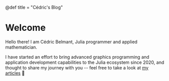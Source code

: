 @def title = "Cédric's Blog"

# Welcome

Hello there! I am Cédric Belmant, Julia programmer and applied mathematician.

I have started an effort to bring advanced graphics programming and application development capabilities to the Julia ecosystem since 2020, and thought to share my journey with you -- feel free to take a look at [my articles](/articles/) 🙂
